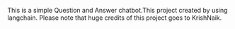 This is a simple Question and Answer chatbot.This project created by using langchain.
Please note that huge credits of this project goes to KrishNaik.
